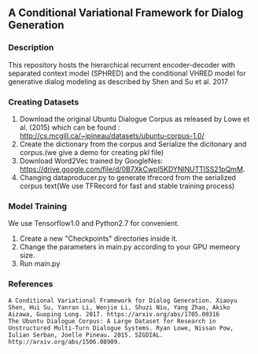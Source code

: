 ## A Conditional Variational Framework for Dialog Generation

### Description
This repository hosts the hierarchical recurrent encoder-decoder with separated context model (SPHRED) and 
the conditional VHRED model for generative dialog modeling as described by Shen and Su et al. 2017

### Creating Datasets
1. Download the original Ubuntu Dialogue Corpus as released by Lowe et al. (2015) which can be found : http://cs.mcgill.ca/~jpineau/datasets/ubuntu-corpus-1.0/
2. Create the dictionary from the corpus and Serialize the dicitonary and corpus.(we give a demo for creating pkl file)
3. Download Word2Vec trained by GoogleNes: https://drive.google.com/file/d/0B7XkCwpI5KDYNlNUTTlSS21pQmM.
4. Changing dataproducer.py to generate tfrecord from the serialized corpus text(We use TFRecord for fast and stable training process)

### Model Training
We use Tensorflow1.0 and Python2.7 for convenient.
1. Create a new "Checkpoints"  directories inside it.
2. Change the parameters in main.py according to your GPU memeory size.
3. Run main.py 
### References

    A Conditional Variational Framework for Dialog Generation. Xiaoyu Shen, Hui Su, Yanran Li, Wenjie Li, Shuzi Niu, Yang Zhao, Akiko Aizawa, Guoping Long. 2017. https://arxiv.org/abs/1705.00316
    The Ubuntu Dialogue Corpus: A Large Dataset for Research in Unstructured Multi-Turn Dialogue Systems. Ryan Lowe, Nissan Pow, Iulian Serban, Joelle Pineau. 2015. SIGDIAL. http://arxiv.org/abs/1506.08909.
